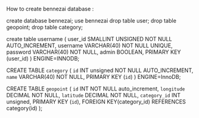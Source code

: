 
How to create bennezai database : 


create database bennezai;
use bennezai
drop table user;
drop table geopoint;
drop table category;


create table username (
user_id SMALLINT UNSIGNED NOT NULL AUTO_INCREMENT, 
username VARCHAR(40) NOT NULL UNIQUE, 
password VARCHAR(40) NOT NULL, 
admin BOOLEAN, 
PRIMARY KEY (user_id) 
) ENGINE=INNODB;

CREATE TABLE `category` (
    `id` INT unsigned NOT NULL AUTO_INCREMENT,
    `name` VARCHAR(40) NOT NULL,
    PRIMARY KEY (`id`)
) ENGINE=InnoDB;

CREATE TABLE `geopoint`
  (
     `id`          INT NOT NULL auto_increment,
     `longitude`   DECIMAL NOT NULL,
     `latitude`    DECIMAL NOT NULL,
     `category_id` INT unsigned,
     PRIMARY KEY (`id`),
     FOREIGN KEY(category_id) REFERENCES category(id)
  );  